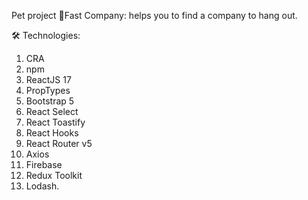 Pet project 🎉Fast Company: helps you to find a company to hang out.


🛠 Technologies:

1. CRA
2. npm
3. ReactJS 17
4. PropTypes
5. Bootstrap 5
6. React Select
7. React Toastify
8. React Hooks
9. React Router v5
10. Axios
11. Firebase
12. Redux Toolkit
13. Lodash.
